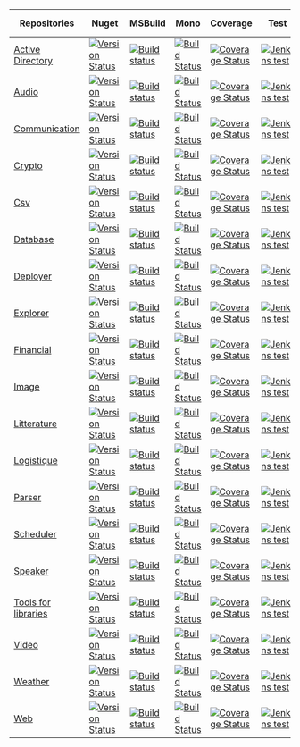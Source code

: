 Repositories     | Nuget    |  MSBuild  |  Mono    |  Coverage |  Test  |  Code note 
-------- |  --------  |  -------- |  --------  |  -------- |  --------  |  -------- 
[Active Directory](https://github.com/ThibaultMontaufray/Manager-ActiveDirectory)| [![Version Status](https://img.shields.io/nuget/v/Manager_ActiveDirectory.svg)](https://www.nuget.org/packages/Manager_ActiveDirectory/) |  [![Build status](https://ci.appveyor.com/api/projects/status/nus4331hu8xvaa3a?svg=true)](https://ci.appveyor.com/project/ThibaultMontaufray/manager-activedirectory-5knr3) |  [![Build Status](https://travis-ci.org/ThibaultMontaufray/Manager-ActiveDirectory.svg?branch=master)](https://travis-ci.org/ThibaultMontaufray/Manager-ActiveDirectory) | [![Coverage Status](https://coveralls.io/repos/github/ThibaultMontaufray/Manager-ActiveDirectory/badge.svg?branch=master)](https://coveralls.io/github/ThibaultMontaufray/Manager-ActiveDirectory?branch=master) |  [![Jenkins test](https://img.shields.io/jenkins/t/http/servodroid.com:8080/CI-Manager-ActiveDirectory.svg)](http://servodroid.com:8080/job/CI-Manager-ActiveDirectory/) |[![Code Climate](https://codeclimate.com/github/ThibaultMontaufray/Manager-ActiveDirectory/badges/gpa.svg)](https://codeclimate.com/github/ThibaultMontaufray/Manager-ActiveDirectory) |
[Audio](https://github.com/ThibaultMontaufray/Manager-Audio)| [![Version Status](https://img.shields.io/nuget/v/Manager_Audio.svg)](https://www.nuget.org/packages/Manager_Audio/) | [![Build status](https://ci.appveyor.com/api/projects/status/cvf9gnb6xguc3eo1?svg=true)](https://ci.appveyor.com/project/ThibaultMontaufray/manager-audio) | [![Build Status](https://travis-ci.org/ThibaultMontaufray/Manager-Audio.svg?branch=master)](https://travis-ci.org/ThibaultMontaufray/Manager-Audio) | [![Coverage Status](https://coveralls.io/repos/github/ThibaultMontaufray/Manager-Audio/badge.svg?branch=master)](https://coveralls.io/github/ThibaultMontaufray/Manager-Audio?branch=master) | [![Jenkins test](https://img.shields.io/jenkins/t/http/servodroid.com:8080/CI-Manager-Audio.svg)](http://servodroid.com:8080/job/CI-Manager-Audio/) | [![Code Climate](https://codeclimate.com/github/ThibaultMontaufray/Manager-Audio/badges/gpa.svg)](https://codeclimate.com/github/ThibaultMontaufray/Manager-Audio) |
[Communication](https://github.com/ThibaultMontaufray/Manager-Communication)| [![Version Status](https://img.shields.io/nuget/v/Manager_Communication.svg)](https://www.nuget.org/packages/Manager_Communication/) |  [![Build status](https://ci.appveyor.com/api/projects/status/nkrduocj0v7vnx6p?svg=true)](https://ci.appveyor.com/project/ThibaultMontaufray/manager-communication) | [![Build Status](https://travis-ci.org/ThibaultMontaufray/Manager-Communication.svg?branch=master)](https://travis-ci.org/ThibaultMontaufray/Manager-Communication) | [![Coverage Status](https://coveralls.io/repos/github/ThibaultMontaufray/Manager-Communication/badge.svg?branch=master)](https://coveralls.io/github/ThibaultMontaufray/Manager-Communication?branch=master) | [![Jenkins test](https://img.shields.io/jenkins/t/http/servodroid.com:8080/CI-Manager-Communication.svg)](http://servodroid.com:8080/job/CI-Manager-Communication/) |[![Code Climate](https://codeclimate.com/github/ThibaultMontaufray/Manager-Communication/badges/gpa.svg)](https://codeclimate.com/github/ThibaultMontaufray/Manager-Communication) |
[Crypto](https://github.com/ThibaultMontaufray/Manager-Crypto)| [![Version Status](https://img.shields.io/nuget/v/Manager_cryptography.svg)](https://www.nuget.org/packages/Manager_cryptography/) |    [![Build status](https://ci.appveyor.com/api/projects/status/mu3xc2036jin2ox5?svg=true)](https://ci.appveyor.com/project/ThibaultMontaufray/manager-crypto) | [![Build Status](https://travis-ci.org/ThibaultMontaufray/Manager-Crypto.svg?branch=master)](https://travis-ci.org/ThibaultMontaufray/Manager-Crypto) | [![Coverage Status](https://coveralls.io/repos/github/ThibaultMontaufray/Manager-Crypto/badge.svg?branch=master)](https://coveralls.io/github/ThibaultMontaufray/Manager-Crypto?branch=master) | [![Jenkins test](https://img.shields.io/jenkins/t/http/servodroid.com:8080/CI-Manager-Crypto.svg)](http://servodroid.com:8080/job/CI-Manager-Crypto/) |[![Code Climate](https://codeclimate.com/github/ThibaultMontaufray/Manager-Crypto/badges/gpa.svg)](https://codeclimate.com/github/ThibaultMontaufray/Manager-Crypto) |
[Csv](https://github.com/ThibaultMontaufray/Manager-csv)| [![Version Status](https://img.shields.io/nuget/v/Manager_csv.svg)](https://www.nuget.org/packages/Manager_csv/) |  [![Build status](https://ci.appveyor.com/api/projects/status/ye9obvg5op8wywg6?svg=true)](https://ci.appveyor.com/project/ThibaultMontaufray/manager-csv)|  [![Build Status](https://travis-ci.org/ThibaultMontaufray/Manager-Csv.svg?branch=master)](https://travis-ci.org/ThibaultMontaufray/Manager-Csv) | [![Coverage Status](https://coveralls.io/repos/github/ThibaultMontaufray/Manager-Csv/badge.svg?branch=master)](https://coveralls.io/github/ThibaultMontaufray/Manager-Csv?branch=master) | [![Jenkins test](https://img.shields.io/jenkins/t/http/servodroid.com:8080/CI-Manager-csv.svg)](http://servodroid.com:8080/job/CI-Manager-csv/) |[![Code Climate](https://codeclimate.com/github/ThibaultMontaufray/Manager-Csv/badges/gpa.svg)](https://codeclimate.com/github/ThibaultMontaufray/Manager-Csv) |
[Database](https://github.com/ThibaultMontaufray/Manager-Database)| [![Version Status](https://img.shields.io/nuget/v/Manager_Database.svg)](https://www.nuget.org/packages/Manager_Database/) |   [![Build status](https://ci.appveyor.com/api/projects/status/8ay5ae7x6bpn2v4e?svg=true)](https://ci.appveyor.com/project/ThibaultMontaufray/manager-database) | [![Build Status](https://travis-ci.org/ThibaultMontaufray/Manager-Database.svg?branch=master)](https://travis-ci.org/ThibaultMontaufray/Manager-Database) |  [![Coverage Status](https://coveralls.io/repos/github/ThibaultMontaufray/Manager-Database/badge.svg?branch=master)](https://coveralls.io/github/ThibaultMontaufray/Manager-Database?branch=master) | [![Jenkins test](https://img.shields.io/jenkins/t/http/servodroid.com:8080/CI-Manager-Database.svg)](http://servodroid.com:8080/job/CI-Manager-Database/) |[![Code Climate](https://codeclimate.com/github/ThibaultMontaufray/Manager-Database/badges/gpa.svg)](https://codeclimate.com/github/ThibaultMontaufray/Manager-Database) |
[Deployer](https://github.com/ThibaultMontaufray/Manager-Deployer)| [![Version Status](https://img.shields.io/nuget/v/Manager_Deployer.svg)](https://www.nuget.org/packages/Manager_Deployer/) |  [![Build status](https://ci.appveyor.com/api/projects/status/pn1oh4rtr5qf3hvl?svg=true)](https://ci.appveyor.com/project/ThibaultMontaufray/manager-deployer) | [![Build Status](https://travis-ci.org/ThibaultMontaufray/Manager-Deployer.svg?branch=master)](https://travis-ci.org/ThibaultMontaufray/Manager-Deployer) | [![Coverage Status](https://coveralls.io/repos/github/ThibaultMontaufray/Manager-Deployer/badge.svg?branch=master)](https://coveralls.io/github/ThibaultMontaufray/Manager-Deployer?branch=master) | [![Jenkins test](https://img.shields.io/jenkins/t/http/servodroid.com:8080/CI-Manager-Deployer.svg)](http://servodroid.com:8080/job/CI-Manager-Deployer/) | [![Code Climate](https://codeclimate.com/github/ThibaultMontaufray/Manager-Deployer/badges/gpa.svg)](https://codeclimate.com/github/ThibaultMontaufray/Manager-Deployer) |
[Explorer](https://github.com/ThibaultMontaufray/Manager-Explorer)| [![Version Status](https://img.shields.io/nuget/v/Manager_Explorer.svg)](https://www.nuget.org/packages/Manager_Explorer/) | [![Build status](https://ci.appveyor.com/api/projects/status/kvypcp1havv789n4?svg=true)](https://ci.appveyor.com/project/ThibaultMontaufray/manager-explorer) |  [![Build Status](https://travis-ci.org/ThibaultMontaufray/Manager-Explorer.svg?branch=master)](https://travis-ci.org/ThibaultMontaufray/Manager-Explorer) | [![Coverage Status](https://coveralls.io/repos/github/ThibaultMontaufray/Manager-Explorer/badge.svg?branch=master)](https://coveralls.io/github/ThibaultMontaufray/Manager-Explorer?branch=master) | [![Jenkins test](https://img.shields.io/jenkins/t/http/servodroid.com:8080/CI-Manager-Explorer.svg)](http://servodroid.com:8080/job/CI-Manager-Explorer/) | [![Code Climate](https://codeclimate.com/github/ThibaultMontaufray/Manager-Explorer/badges/gpa.svg)](https://codeclimate.com/github/ThibaultMontaufray/Manager-Explorer) |
[Financial](https://github.com/ThibaultMontaufray/Manager-Financial)| [![Version Status](https://img.shields.io/nuget/v/Manager_Financial.svg)](https://www.nuget.org/packages/Manager_Financial/) |  [![Build status](https://ci.appveyor.com/api/projects/status/x8vi9m4xg83p7ila?svg=true)](https://ci.appveyor.com/project/ThibaultMontaufray/manager-financial) | [![Build Status](https://travis-ci.org/ThibaultMontaufray/Manager-Financial.svg?branch=master)](https://travis-ci.org/ThibaultMontaufray/Manager-Financial) | [![Coverage Status](https://coveralls.io/repos/github/ThibaultMontaufray/Manager-Financial/badge.svg?branch=master)](https://coveralls.io/github/ThibaultMontaufray/Manager-Financial?branch=master) | [![Jenkins test](https://img.shields.io/jenkins/t/http/servodroid.com:8080/CI-Manager-Financial.svg)](http://servodroid.com:8080/job/CI-Manager-Financial/) | [![Code Climate](https://codeclimate.com/github/ThibaultMontaufray/Manager-Financial/badges/gpa.svg)](https://codeclimate.com/github/ThibaultMontaufray/Manager-Financial) |
[Image](https://github.com/ThibaultMontaufray/Manager-Image)| [![Version Status](https://img.shields.io/nuget/v/Manager_Image.svg)](https://www.nuget.org/packages/Manager_Image/) | [![Build status](https://ci.appveyor.com/api/projects/status/8hge506yok2svhuw?svg=true)](https://ci.appveyor.com/project/ThibaultMontaufray/manager-image) |  [![Build Status](https://travis-ci.org/ThibaultMontaufray/Manager-Image.svg?branch=master)](https://travis-ci.org/ThibaultMontaufray/Manager-Image) | [![Coverage Status](https://coveralls.io/repos/github/ThibaultMontaufray/Manager-Image/badge.svg?branch=master)](https://coveralls.io/github/ThibaultMontaufray/Manager-Image?branch=master) | [![Jenkins test](https://img.shields.io/jenkins/t/http/servodroid.com:8080/CI-Manager-Image.svg)](http://servodroid.com:8080/job/CI-Manager-Image/) | [![Code Climate](https://codeclimate.com/github/ThibaultMontaufray/Manager-Image/badges/gpa.svg)](https://codeclimate.com/github/ThibaultMontaufray/Manager-Image) |
[Litterature](https://github.com/ThibaultMontaufray/Manager-Litterature) | [![Version Status](https://img.shields.io/nuget/v/Manager_Litterature.svg)](https://www.nuget.org/packages/Manager_Litterature/) |   [![Build status](https://ci.appveyor.com/api/projects/status/grb4bad41rlq5upv?svg=true)](https://ci.appveyor.com/project/ThibaultMontaufray/manager-litterature) | [![Build Status](https://travis-ci.org/ThibaultMontaufray/Manager-Litterature.svg?branch=master)](https://travis-ci.org/ThibaultMontaufray/Manager-Litterature) | [![Coverage Status](https://coveralls.io/repos/github/ThibaultMontaufray/Manager-Litterature/badge.svg?branch=master)](https://coveralls.io/github/ThibaultMontaufray/Manager-Litterature?branch=master) |  [![Jenkins test](https://img.shields.io/jenkins/t/http/servodroid.com:8080/CI-Manager-Litterature.svg)](http://servodroid.com:8080/job/CI-Manager-Litterature/) | [![Code Climate](https://codeclimate.com/github/ThibaultMontaufray/Manager-Litterature/badges/gpa.svg)](https://codeclimate.com/github/ThibaultMontaufray/Manager-Litterature) |
[Logistique](https://github.com/ThibaultMontaufray/Manager-Logistique)| [![Version Status](https://img.shields.io/nuget/v/Manager_Logistique.svg)](https://www.nuget.org/packages/Manager_Logistique/) |   [![Build status](https://ci.appveyor.com/api/projects/status/20uoaeh87dnfmn6s?svg=true)](https://ci.appveyor.com/project/ThibaultMontaufray/manager-logistique)| [![Build Status](https://travis-ci.org/ThibaultMontaufray/Manager-Logistique.svg?branch=master)](https://travis-ci.org/ThibaultMontaufray/Manager-Logistique) | [![Coverage Status](https://coveralls.io/repos/github/ThibaultMontaufray/Manager-Logistique/badge.svg?branch=master)](https://coveralls.io/github/ThibaultMontaufray/Manager-Logistique?branch=master) | [![Jenkins test](https://img.shields.io/jenkins/t/http/servodroid.com:8080/CI-Manager-Logistique.svg)](http://servodroid.com:8080/job/CI-Manager-Logistique/) | [![Code Climate](https://codeclimate.com/github/ThibaultMontaufray/Manager-Logistique/badges/gpa.svg)](https://codeclimate.com/github/ThibaultMontaufray/Manager-Logistique) |
[Parser](https://github.com/ThibaultMontaufray/Manager-Parser)| [![Version Status](https://img.shields.io/nuget/v/Manager_Parser.svg)](https://www.nuget.org/packages/Manager_Parser/) |  [![Build status](https://ci.appveyor.com/api/projects/status/rbd3hs7xih95xpv4?svg=true)](https://ci.appveyor.com/project/ThibaultMontaufray/manager-parser)| [![Build Status](https://travis-ci.org/ThibaultMontaufray/Manager-Parser.svg?branch=master)](https://travis-ci.org/ThibaultMontaufray/Manager-Parser) | [![Coverage Status](https://coveralls.io/repos/github/ThibaultMontaufray/Manager-Parser/badge.svg?branch=master)](https://coveralls.io/github/ThibaultMontaufray/Manager-Parser?branch=master) | [![Jenkins test](https://img.shields.io/jenkins/t/http/servodroid.com:8080/CI-Manager-Parser.svg)](http://servodroid.com:8080/job/CI-Manager-Parser/) | [![Code Climate](https://codeclimate.com/github/ThibaultMontaufray/Manager-Parser/badges/gpa.svg)](https://codeclimate.com/github/ThibaultMontaufray/Manager-Parser) |
[Scheduler](https://github.com/ThibaultMontaufray/Manager-Scheduler)| [![Version Status](https://img.shields.io/nuget/v/Manager_Scheduler.svg)](https://www.nuget.org/packages/Manager_Scheduler/) |   [![Build status](https://ci.appveyor.com/api/projects/status/qow69chq9byb282n?svg=true)](https://ci.appveyor.com/project/ThibaultMontaufray/manager-scheduler)|[![Build Status](https://travis-ci.org/ThibaultMontaufray/Manager-Scheduler.svg?branch=master)](https://travis-ci.org/ThibaultMontaufray/Manager-Scheduler) | [![Coverage Status](https://coveralls.io/repos/github/ThibaultMontaufray/Manager-Scheduler/badge.svg?branch=master)](https://coveralls.io/github/ThibaultMontaufray/Manager-Scheduler?branch=master) | [![Jenkins test](https://img.shields.io/jenkins/t/http/servodroid.com:8080/CI-Manager-Scheduler.svg)](http://servodroid.com:8080/job/CI-Manager-Scheduler/) | [![Code Climate](https://codeclimate.com/github/ThibaultMontaufray/Manager-Scheduler/badges/gpa.svg)](https://codeclimate.com/github/ThibaultMontaufray/Manager-Scheduler) |
[Speaker](https://github.com/ThibaultMontaufray/Manager-Speaker)| [![Version Status](https://img.shields.io/nuget/v/Manager_Speaker.svg)](https://www.nuget.org/packages/Manager_Speaker/) | [![Build status](https://ci.appveyor.com/api/projects/status/x18b0cti7gl3rhbq?svg=true)](https://ci.appveyor.com/project/ThibaultMontaufray/manager-speaker)|  [![Build Status](https://travis-ci.org/ThibaultMontaufray/Manager-Speaker.svg?branch=master)](https://travis-ci.org/ThibaultMontaufray/Manager-Speaker) | [![Coverage Status](https://coveralls.io/repos/github/ThibaultMontaufray/Manager-Speaker/badge.svg?branch=master)](https://coveralls.io/github/ThibaultMontaufray/Manager-Speaker?branch=master) | [![Jenkins test](https://img.shields.io/jenkins/t/http/servodroid.com:8080/CI-Manager-Speaker.svg)](http://servodroid.com:8080/job/CI-Manager-Speaker/) | [![Code Climate](https://codeclimate.com/github/ThibaultMontaufray/Manager-Speaker/badges/gpa.svg)](https://codeclimate.com/github/ThibaultMontaufray/Manager-Speaker) |
[Tools for libraries](https://github.com/ThibaultMontaufray/Tools4Libraries)| [![Version Status](https://img.shields.io/nuget/v/Tools4Libraries.svg)](https://www.nuget.org/packages/Tools4Libraries/) | [![Build status](https://ci.appveyor.com/api/projects/status/sidmejyg6biq7gkr?svg=true)](https://ci.appveyor.com/project/ThibaultMontaufray/tools4libraries)|  [![Build Status](https://travis-ci.org/ThibaultMontaufray/Tools4Libraries.svg?branch=master)](https://travis-ci.org/ThibaultMontaufray/Tools4Libraries) | [![Coverage Status](https://coveralls.io/repos/github/ThibaultMontaufray/Tools4Libraries/badge.svg?branch=master)](https://coveralls.io/github/ThibaultMontaufray/Tools4Libraries?branch=master) | [![Jenkins test](https://img.shields.io/jenkins/t/http/servodroid.com:8080/CI-Tools4libraries.svg)](http://servodroid.com:8080/job/CI-Tools4Libraries/) |[![Code Climate](https://codeclimate.com/github/ThibaultMontaufray/Tools4Libraries/badges/gpa.svg)](https://codeclimate.com/github/ThibaultMontaufray/Tools4Libraries) |
[Video](https://github.com/ThibaultMontaufray/Manager-Video)| [![Version Status](https://img.shields.io/nuget/v/Manager_Video.svg)](https://www.nuget.org/packages/Manager_Video/) | [![Build status](https://ci.appveyor.com/api/projects/status/2sglm0qe3l5621nt?svg=true)](https://ci.appveyor.com/project/ThibaultMontaufray/manager-video)|  [![Build Status](https://travis-ci.org/ThibaultMontaufray/Manager-Video.svg?branch=master)](https://travis-ci.org/ThibaultMontaufray/Manager-Video) | [![Coverage Status](https://coveralls.io/repos/github/ThibaultMontaufray/Manager-Video/badge.svg?branch=master)](https://coveralls.io/github/ThibaultMontaufray/Manager-Video?branch=master) | [![Jenkins test](https://img.shields.io/jenkins/t/http/servodroid.com:8080/CI-Manager-Video.svg)](http://servodroid.com:8080/job/CI-Manager-Video/) | [![Code Climate](https://codeclimate.com/github/ThibaultMontaufray/Manager-Video/badges/gpa.svg)](https://codeclimate.com/github/ThibaultMontaufray/Manager-Video) |
[Weather](https://github.com/ThibaultMontaufray/Manager-Weather)| [![Version Status](https://img.shields.io/nuget/v/Manager_Weather.svg)](https://www.nuget.org/packages/Manager_Weather/) | [![Build status](https://ci.appveyor.com/api/projects/status/ksdbc4ekql250e0b?svg=true)](https://ci.appveyor.com/project/ThibaultMontaufray/manager-weather)|  [![Build Status](https://travis-ci.org/ThibaultMontaufray/Manager-Weather.svg?branch=master)](https://travis-ci.org/ThibaultMontaufray/Manager-Weather) | [![Coverage Status](https://coveralls.io/repos/github/ThibaultMontaufray/Manager-Weather/badge.svg?branch=master)](https://coveralls.io/github/ThibaultMontaufray/Manager-Weather?branch=master) | [![Jenkins test](https://img.shields.io/jenkins/t/http/servodroid.com:8080/CI-Manager-Weather.svg)](http://servodroid.com:8080/job/CI-Manager-Weather/) | [![Code Climate](https://codeclimate.com/github/ThibaultMontaufray/Manager-Weather/badges/gpa.svg)](https://codeclimate.com/github/ThibaultMontaufray/Manager-Weather) |
[Web](https://github.com/ThibaultMontaufray/Manager-Web)| [![Version Status](https://img.shields.io/nuget/v/Manager_web.svg)](https://www.nuget.org/packages/Manager_web/) | [![Build status](https://ci.appveyor.com/api/projects/status/43gl0psxbowev4tu?svg=true)](https://ci.appveyor.com/project/ThibaultMontaufray/manager-web)|  [![Build Status](https://travis-ci.org/ThibaultMontaufray/Manager-web.svg?branch=master)](https://travis-ci.org/ThibaultMontaufray/Manager-web) | [![Coverage Status](https://coveralls.io/repos/github/ThibaultMontaufray/Manager-web/badge.svg?branch=master)](https://coveralls.io/github/ThibaultMontaufray/Manager-web?branch=master) | [![Jenkins test](https://img.shields.io/jenkins/t/http/servodroid.com:8080/CI-Manager-Web.svg)](http://servodroid.com:8080/job/CI-Manager-Web/) | [![Code Climate](https://codeclimate.com/github/ThibaultMontaufray/Manager-web/badges/gpa.svg)](https://codeclimate.com/github/ThibaultMontaufray/Manager-web) |
